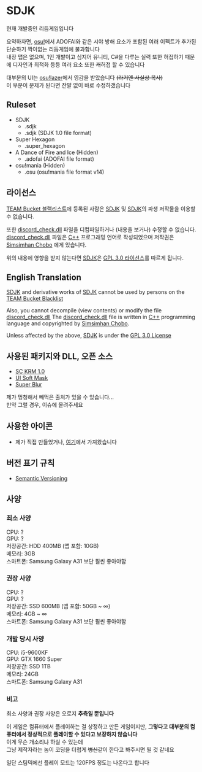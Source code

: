 # SDJK
현재 개발중인 리듬게임입니다

요약하자면, [osu!](https://osu.ppy.sh/)에서 ADOFAI와 같은 시야 방해 요소가 포함된 여러 이펙트가 추가된 단순하기 짝이없는 리듬게임에 불과합니다  
내장 맵은 없으며, 1인 개발이고 심지어 유니티, C#을 다루는 실력 또한 허접하기 때문에 디자인과 최적화 등등 여러 요소 또한 ~~개~~허접 할 수 있습니다

대부분의 UI는 [osu!lazer](https://github.com/ppy/osu)에서 영감을 받았습니다 ~~(라기엔 사실상 복사)~~  
이 부분이 문제가 된다면 잔말 없이 바로 수정하갰습니다

## Ruleset
* SDJK
  * .sdjk
  * .sdjk (SDJK 1.0 file format)
* Super Hexagon
  * .super_hexagon
* A Dance of Fire and Ice (Hidden)
  * .adofai (ADOFAI file format)
* osu!mania (Hidden)
  * .osu (osu!mania file format v14)
  
## 라이선스
[Blacklist]: https://github.com/SimsimhanChobo/SDJK
[SC KRM]: https://github.com/SimsimhanChobo/SC-KRM-1.0
[SDJK]: https://github.com/SimsimhanChobo/SDJK
[Simsimhan Chobo]: https://github.com/SimsimhanChobo
[discord_check.dll]: Assets/SC%20KRM/Discord/Library/discord_check.dll
[C++ Namu]: https://namu.wiki/w/C%2B%2B
[C++]: https://ko.wikipedia.org/wiki/C%2B%2B
[MIT]: https://opensource.org/licenses/mit
[GPL]: https://opensource.org/license/gpl-3-0

[TEAM Bucket 블랙리스트][Blacklist]에 등록된 사람은 [SDJK] 및 [SDJK]의 파생 저작물을 이용할 수 없습니다.

또한 [discord_check.dll] 파일을 디컴파일하거나 (내용을 보거나) 수정할 수 없습니다.  
[discord_check.dll] 파일은 [C++][C++ Namu] 프로그래밍 언어로 작성되었으며 저작권은 [Simsimhan Chobo] 에게 있습니다.

위의 내용에 영향을 받지 않는다면 [SDJK]은 [GPL 3.0 라이선스][GPL]를 따르게 됩니다.

## English Translation
[SDJK] and derivative works of [SDJK] cannot be used by persons on the [TEAM Bucket Blacklist][Blacklist]

Also, you cannot decompile (view contents) or modify the file [discord_check.dll]
The [discord_check.dll] file is written in [C++] programming language and copyrighted by [Simsimhan Chobo].

Unless affected by the above, [SDJK] is under the [GPL 3.0 License][GPL]

## 사용된 패키지와 DLL, 오픈 소스
- [SC KRM 1.0](https://github.com/SimsimhanChobo/SC-KRM-1.0)
- [UI Soft Mask](https://github.com/mob-sakai/SoftMaskForUGUI)
- [Super Blur](https://github.com/PavelDoGreat/Super-Blur)

제가 멍청해서 빼먹은 출처가 있을 수 있습니다...  
만약 그럴 경우, 이슈에 올려주세요

## 사용한 아이콘
- 제가 직접 만들었거나, [여기](https://www.iconfinder.com/search?q=&price=free&family=bootstrap)에서 가져왔습니다

## 버전 표기 규칙
- [Semantic Versioning](https://semver.org/)

## 사양
### 최소 사양
CPU: ?  
GPU: ?  
저장공간: HDD 400MB (맵 포함: 10GB)  
메모리: 3GB  
스마트폰: Samsung Galaxy A31 보단 훨씬 좋아야함

### 권장 사양
CPU: ?  
GPU: ?  
저장공간: SSD 600MB (맵 포함: 50GB ~ ∞)  
메모리: 4GB ~ ∞  
스마트폰: Samsung Galaxy A31 보단 훨씬 좋아야함

### 개발 당시 사양
CPU: i5-9600KF  
GPU: GTX 1660 Super  
저장공간: SSD 1TB  
메모리: 24GB  
스마트폰: Samsung Galaxy A31  

### 비고
최소 사양과 권장 사양은 오로지 **추측일 뿐입니다**

이 게임은 컴퓨터에서 플레이하는 걸 상정하고 만든 게임이지만, **그렇다고 대부분의 컴퓨터에서 정상적으로 플레이할 수 있다고 보장하지 않습니다**  
이게 무슨 개소리냐 하실 수 있는데  
그냥 제작자라는 놈이 코딩을 더럽게 ~~병신~~같이 한다고 봐주시면 될 것 같네요

일단 스팀덱에선 플레이 모드는 120FPS 정도는 나온다고 합니다
